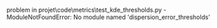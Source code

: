 problem in projet\code\metrics\test_kde_thresholds.py - ModuleNotFoundError: No module named 'dispersion_error_thresholds'
